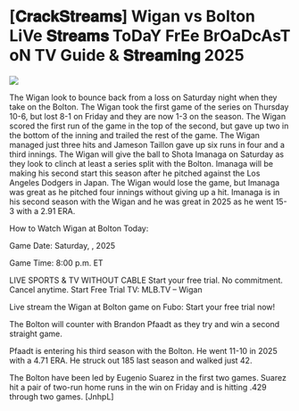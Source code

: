 #  [𝐂𝐫𝐚𝐜𝐤𝐒𝐭𝐫𝐞𝐚𝐦𝐬] Wigan vs Bolton LiVe 𝐒𝐭𝐫𝐞𝐚𝐦𝐬 ToDaY FrEe BrOaDcAsT oN TV Guide & 𝐒𝐭𝐫𝐞𝐚𝐦𝐢𝐧𝐠  2025  
  
  
[![](https://i.imgur.com/qSNzIqt.png)](https://movie.rssnews.media/ycPPcdwvq.php)  
  
The Wigan look to bounce back from a loss on Saturday night when they take on the Bolton. The Wigan took the first game of the series on Thursday 10-6, but lost 8-1 on Friday and they are now 1-3 on the season. The Wigan scored the first run of the game in the top of the second, but gave up two in the bottom of the inning and trailed the rest of the game. The Wigan managed just three hits and Jameson Taillon gave up six runs in four and a third innings. The Wigan will give the ball to Shota Imanaga on Saturday as they look to clinch at least a series split with the Bolton. Imanaga will be making his second start this season after he pitched against the Los Angeles Dodgers in Japan. The Wigan would lose the game, but Imanaga was great as he pitched four innings without giving up a hit. Imanaga is in his second season with the Wigan and he was great in 2025 as he went 15-3 with a 2.91 ERA.

How to Watch Wigan at Bolton Today:

Game Date: Saturday, , 2025

Game Time: 8:00 p.m. ET

LIVE SPORTS & TV WITHOUT CABLE
Start your free trial. No commitment. Cancel anytime.
Start Free Trial
TV: MLB.TV – Wigan

Live stream the Wigan at Bolton game on Fubo: Start your free trial now!

The Bolton will counter with Brandon Pfaadt as they try and win a second straight game.

Pfaadt is entering his third season with the Bolton. He went 11-10 in 2025 with a 4.71 ERA. He struck out 185 last season and walked just 42.

The Bolton have been led by Eugenio Suarez in the first two games. Suarez hit a pair of two-run home runs in the win on Friday and is hitting .429 through two games. [JnhpL]